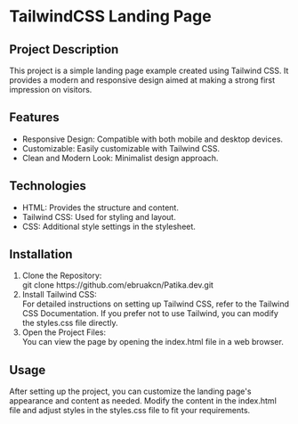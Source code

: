 # TailwindCSS Landing Page
## Project Description
<p>This project is a simple landing page example created using Tailwind CSS. It provides a modern and responsive design aimed at making a strong first impression on visitors.
</p>

## Features
<ul> <li>Responsive Design: Compatible with both mobile and desktop devices.</li>
<li> Customizable: Easily customizable with Tailwind CSS.</li>
<li>Clean and Modern Look: Minimalist design approach.</li>
</ul>

## Technologies
<ul>
  <li>HTML: Provides the structure and content.</li>
<li>Tailwind CSS: Used for styling and layout.</li>
<li>CSS: Additional style settings in the stylesheet.</li>
</ul>

## Installation
<ol> 
  <li>Clone the Repository:</li>
git clone https://github.com/ebruakcn/Patika.dev.git

<li> Install Tailwind CSS:</li>
For detailed instructions on setting up Tailwind CSS, refer to the Tailwind CSS Documentation. If you prefer not to use Tailwind, you can modify the styles.css file directly.

<li>Open the Project Files:</li>
You can view the page by opening the index.html file in a web browser.</ol>

## Usage
After setting up the project, you can customize the landing page's appearance and content as needed. Modify the content in the index.html file and adjust styles in the styles.css file to fit your requirements.

